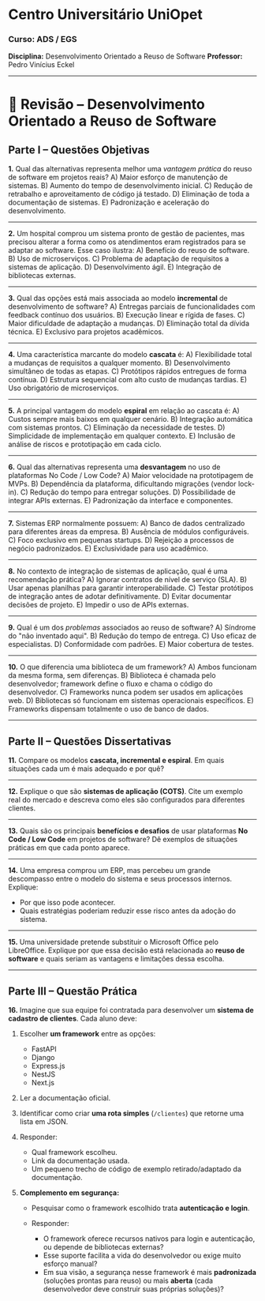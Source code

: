 # Centro Universitário UniOpet

### Curso: ADS / EGS

**Disciplina:** Desenvolvimento Orientado a Reuso de Software
**Professor:** Pedro Vinícius Eckel

---

# 📘 Revisão – Desenvolvimento Orientado a Reuso de Software

## Parte I – Questões Objetivas

**1.** Qual das alternativas representa melhor uma *vantagem prática* do reuso de software em projetos reais?
A) Maior esforço de manutenção de sistemas.
B) Aumento do tempo de desenvolvimento inicial.
C) Redução de retrabalho e aproveitamento de código já testado.
D) Eliminação de toda a documentação de sistemas.
E) Padronização e aceleração do desenvolvimento.

---

**2.** Um hospital comprou um sistema pronto de gestão de pacientes, mas precisou alterar a forma como os atendimentos eram registrados para se adaptar ao software. Esse caso ilustra:
A) Benefício do reuso de software.
B) Uso de microserviços.
C) Problema de adaptação de requisitos a sistemas de aplicação.
D) Desenvolvimento ágil.
E) Integração de bibliotecas externas.

---

**3.** Qual das opções está mais associada ao modelo **incremental** de desenvolvimento de software?
A) Entregas parciais de funcionalidades com feedback contínuo dos usuários.
B) Execução linear e rígida de fases.
C) Maior dificuldade de adaptação a mudanças.
D) Eliminação total da dívida técnica.
E) Exclusivo para projetos acadêmicos.

---

**4.** Uma característica marcante do modelo **cascata** é:
A) Flexibilidade total a mudanças de requisitos a qualquer momento.
B) Desenvolvimento simultâneo de todas as etapas.
C) Protótipos rápidos entregues de forma contínua.
D) Estrutura sequencial com alto custo de mudanças tardias.
E) Uso obrigatório de microserviços.

---

**5.** A principal vantagem do modelo **espiral** em relação ao cascata é:
A) Custos sempre mais baixos em qualquer cenário.
B) Integração automática com sistemas prontos.
C) Eliminação da necessidade de testes.
D) Simplicidade de implementação em qualquer contexto.
E) Inclusão de análise de riscos e prototipação em cada ciclo.

---

**6.** Qual das alternativas representa uma **desvantagem** no uso de plataformas No Code / Low Code?
A) Maior velocidade na prototipagem de MVPs.
B) Dependência da plataforma, dificultando migrações (vendor lock-in).
C) Redução do tempo para entregar soluções.
D) Possibilidade de integrar APIs externas.
E) Padronização da interface e componentes.

---

**7.** Sistemas ERP normalmente possuem:
A) Banco de dados centralizado para diferentes áreas da empresa.
B) Ausência de módulos configuráveis.
C) Foco exclusivo em pequenas startups.
D) Rejeição a processos de negócio padronizados.
E) Exclusividade para uso acadêmico.

---

**8.** No contexto de integração de sistemas de aplicação, qual é uma recomendação prática?
A) Ignorar contratos de nível de serviço (SLA).
B) Usar apenas planilhas para garantir interoperabilidade.
C) Testar protótipos de integração antes de adotar definitivamente.
D) Evitar documentar decisões de projeto.
E) Impedir o uso de APIs externas.

---

**9.** Qual é um dos *problemas* associados ao reuso de software?
A) Síndrome do "não inventado aqui".
B) Redução do tempo de entrega.
C) Uso eficaz de especialistas.
D) Conformidade com padrões.
E) Maior cobertura de testes.

---

**10.** O que diferencia uma biblioteca de um framework?
A) Ambos funcionam da mesma forma, sem diferenças.
B) Biblioteca é chamada pelo desenvolvedor; framework define o fluxo e chama o código do desenvolvedor.
C) Frameworks nunca podem ser usados em aplicações web.
D) Bibliotecas só funcionam em sistemas operacionais específicos.
E) Frameworks dispensam totalmente o uso de banco de dados.

---

## Parte II – Questões Dissertativas

**11.** Compare os modelos **cascata, incremental e espiral**. Em quais situações cada um é mais adequado e por quê?

---

**12.** Explique o que são **sistemas de aplicação (COTS)**. Cite um exemplo real do mercado e descreva como eles são configurados para diferentes clientes.

---

**13.** Quais são os principais **benefícios e desafios** de usar plataformas **No Code / Low Code** em projetos de software? Dê exemplos de situações práticas em que cada ponto aparece.

---

**14.** Uma empresa comprou um ERP, mas percebeu um grande descompasso entre o modelo do sistema e seus processos internos. Explique:

* Por que isso pode acontecer.
* Quais estratégias poderiam reduzir esse risco antes da adoção do sistema.

---

**15.** Uma universidade pretende substituir o Microsoft Office pelo LibreOffice. Explique por que essa decisão está relacionada ao **reuso de software** e quais seriam as vantagens e limitações dessa escolha.

---

## Parte III – Questão Prática

**16.** Imagine que sua equipe foi contratada para desenvolver um **sistema de cadastro de clientes**.
Cada aluno deve:

1. Escolher **um framework** entre as opções:

   * FastAPI
   * Django
   * Express.js
   * NestJS
   * Next.js

2. Ler a documentação oficial.

3. Identificar como criar **uma rota simples** (`/clientes`) que retorne uma lista em JSON.

4. Responder:

   * Qual framework escolheu.
   * Link da documentação usada.
   * Um pequeno trecho de código de exemplo retirado/adaptado da documentação.

5. **Complemento em segurança:**

   * Pesquisar como o framework escolhido trata **autenticação e login**.
   * Responder:

     * O framework oferece recursos nativos para login e autenticação, ou depende de bibliotecas externas?
     * Esse suporte facilita a vida do desenvolvedor ou exige muito esforço manual?
     * Em sua visão, a segurança nesse framework é mais **padronizada** (soluções prontas para reuso) ou mais **aberta** (cada desenvolvedor deve construir suas próprias soluções)?
